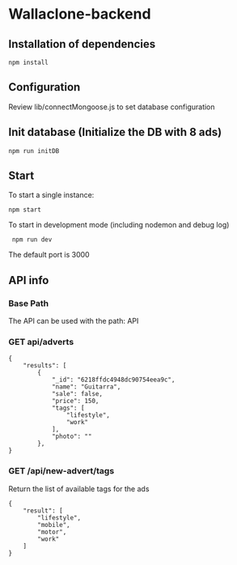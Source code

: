 # Wallaclone-backend

## Installation of dependencies

` npm install `

## Configuration

Review lib/connectMongoose.js to set database configuration

## Init database (Initialize the DB with 8 ads)

` npm run initDB `

## Start

To start a single instance:

` npm start `

To start in development mode (including nodemon and debug log)

` npm run dev` 

The default port is 3000

## API info 

### Base Path

The API can be used with the path: API

### GET api/adverts
    {
        "results": [
            {
                "_id": "6218ffdc4948dc90754eea9c",
                "name": "Guitarra",
                "sale": false,
                "price": 150,
                "tags": [
                    "lifestyle",
                    "work"
                ],
                "photo": ""
            },
    }  

### GET /api/new-advert/tags

Return the list of available tags for the ads

    {
        "result": [
            "lifestyle",
            "mobile",
            "motor",
            "work"
        ]
    }
